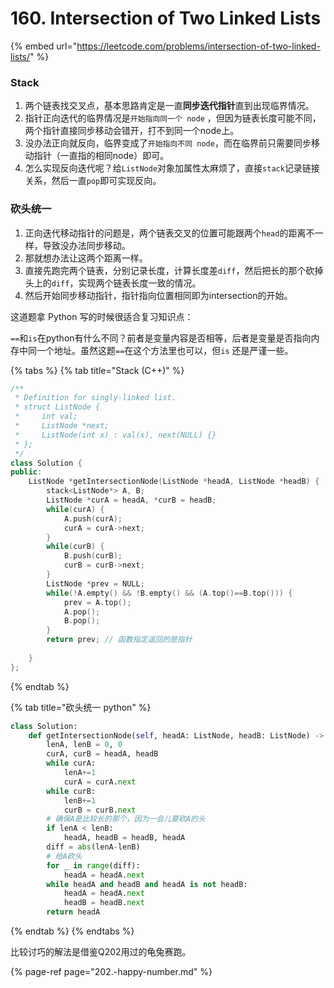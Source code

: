 # 160. Intersection of Two Linked Lists

{% embed url="https://leetcode.com/problems/intersection-of-two-linked-lists/" %}

### Stack

1. 两个链表找交叉点，基本思路肯定是一直**同步迭代指针**直到出现临界情况。
2. 指针正向迭代的临界情况是`开始指向同一个 node` ，但因为链表长度可能不同，两个指针直接同步移动会错开，打不到同一个node上。
3. 没办法正向就反向，临界变成了`开始指向不同 node`，而在临界前只需要同步移动指针（一直指的相同node）即可。
4. 怎么实现反向迭代呢？给`ListNode`对象加属性太麻烦了，直接`stack`记录链接关系，然后一直`pop`即可实现反向。

### 砍头统一

1. 正向迭代移动指针的问题是，两个链表交叉的位置可能跟两个`head`的距离不一样，导致没办法同步移动。
2. 那就想办法让这两个距离一样。
3. 直接先跑完两个链表，分别记录长度，计算长度差`diff`，然后把长的那个砍掉头上的`diff`，实现两个链表长度一致的情况。
4. 然后开始同步移动指针，指针指向位置相同即为intersection的开始。

这道题拿 Python 写的时候很适合复习知识点：

`==`和`is`在python有什么不同？前者是变量内容是否相等，后者是变量是否指向内存中同一个地址。虽然这题`==`在这个方法里也可以，但`is` 还是严谨一些。

{% tabs %}
{% tab title="Stack \(C++\)" %}
```cpp
/**
 * Definition for singly-linked list.
 * struct ListNode {
 *     int val;
 *     ListNode *next;
 *     ListNode(int x) : val(x), next(NULL) {}
 * };
 */
class Solution {
public:
    ListNode *getIntersectionNode(ListNode *headA, ListNode *headB) {
        stack<ListNode*> A, B;
        ListNode *curA = headA, *curB = headB;
        while(curA) {
            A.push(curA);
            curA = curA->next;
        }
        while(curB) {
            B.push(curB);
            curB = curB->next;
        }
        ListNode *prev = NULL;
        while(!A.empty() && !B.empty() && (A.top()==B.top())) {
            prev = A.top();
            A.pop();
            B.pop();
        }
        return prev; // 函数指定返回的是指针
        
    }
};
```
{% endtab %}

{% tab title="砍头统一 python" %}
```python
class Solution:
    def getIntersectionNode(self, headA: ListNode, headB: ListNode) -> ListNode:
        lenA, lenB = 0, 0
        curA, curB = headA, headB
        while curA:
            lenA+=1
            curA = curA.next
        while curB:
            lenB+=1
            curB = curB.next
        # 确保A是比较长的那个，因为一会儿要砍A的头
        if lenA < lenB:
            headA, headB = headB, headA
        diff = abs(lenA-lenB)
        # 给A砍头
        for _ in range(diff):
            headA = headA.next 
        while headA and headB and headA is not headB:
            headA = headA.next
            headB = headB.next
        return headA
```
{% endtab %}
{% endtabs %}



比较讨巧的解法是借鉴Q202用过的龟兔赛跑。

{% page-ref page="202.-happy-number.md" %}







